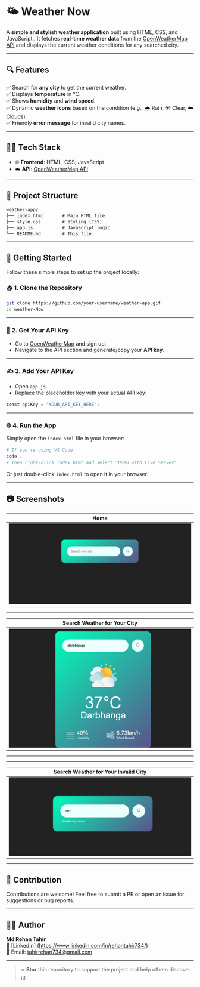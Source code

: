 
# 🌤️ Weather Now

A **simple and stylish weather application** built using HTML, CSS, and JavaScript..
It fetches **real-time weather data** from the [OpenWeatherMap API](https://openweathermap.org/api) and displays the current weather conditions for any searched city.

---

## 🔍 Features

✅ Search for **any city** to get the current weather.  
✅ Displays **temperature** in °C.  
✅ Shows **humidity** and **wind speed**.  
✅ Dynamic **weather icons** based on the condition (e.g., 🌧️ Rain, ☀️ Clear, ☁️ Clouds).  
✅ Friendly **error message** for invalid city names.  

---

## 🧑‍💻 Tech Stack

- 🌐 **Frontend**: HTML, CSS, JavaScript  
- ☁️ **API**: [OpenWeatherMap API](https://openweathermap.org/api)  

---

## 📁 Project Structure

```
weather-app/
├── index.html       # Main HTML file
├── style.css        # Styling (CSS)
├── app.js           # JavaScript logic
└── README.md        # This file
```

---

## 🚀 Getting Started

Follow these simple steps to set up the project locally:

### 📥 1. Clone the Repository

```bash
git clone https://github.com/your-username/weather-app.git
cd weather-Now
```

---

### 🔑 2. Get Your API Key

- Go to [OpenWeatherMap](https://openweathermap.org/api) and sign up.
- Navigate to the API section and generate/copy your **API key**.

---

### ✍️ 3. Add Your API Key

- Open `app.js`.
- Replace the placeholder key with your actual API key:

```js
const apiKey = "YOUR_API_KEY_HERE";
```

---

### 🌐 4. Run the App

Simply open the `index.html` file in your browser:

```bash
# If you're using VS Code:
code .
# Then right-click index.html and select "Open with Live Server"
```

Or just double-click `index.html` to open it in your browser.

---

## 📷 Screenshots

| Home |
|-------------------------------|
| ![Weather App Screenshot](https://github.com/Chandankumar2004/-Weather-Now/blob/866a526be50152a86091c2983c08b9c8d42b6f8e/Weather%20Now/Screenshot%202025-06-25%20153034.png) |

---
| Search Weather for Your City |
|-------------------------------|
| ![Weather App Screenshot](https://github.com/Chandankumar2004/-Weather-Now/blob/866a526be50152a86091c2983c08b9c8d42b6f8e/Weather%20Now/Screenshot%202025-06-25%20153054.png) |

---
---
| Search Weather for Your Invalid City |
|-------------------------------|
| ![Weather App Screenshot](https://github.com/Chandankumar2004/-Weather-Now/blob/866a526be50152a86091c2983c08b9c8d42b6f8e/Weather%20Now/Screenshot%202025-06-25%20153132.png) |

---

## 🙌 Contribution

Contributions are welcome! Feel free to submit a PR or open an issue for suggestions or bug reports.

---
## 🙋‍♂️ Author

**Md Rehan Tahir**  
🔗 [LinkedIn] (https://www.linkedin.com/in/rehantahir734/)  
📧 Email: tahirrehan734@gmail.com

---

> ⭐ **Star** this repository to support the project and help others discover it!
